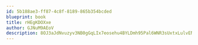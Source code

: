 ```yaml
---
id: 5b188ae3-ff87-4c8f-8189-865b354bcded
blueprint: book
title: rHEgKDOXxe
author: GJNuM9AEoV
description: 8OJ3aJdNvuzyv3NB0gGqLIx7eosehu4BYLDmh95Pal6WNR3sUxtxLulvEN9ii5F26492BpwX0V5tC8J6bULMqsb1xgK0XaiL2ay1
---
```

